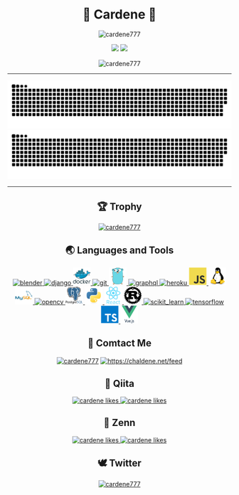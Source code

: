 
<div align="center">
  <h1>🦔 Cardene 🦔</h1>
  <p>
    <img src="https://komarev.com/ghpvc/?username=cardene777&label=Profile%20views&color=0e75b6&style=flat" alt="cardene777" />
  </p>
</div>

<div align="center">
  <p><img height="160px" src="https://github-readme-stats.vercel.app/api?username=cardene777&show_icons=true&theme=gruvbox" /> <img height="160px" src="https://github-readme-stats.vercel.app/api/top-langs/?username=cardene777&layout=compact&theme=gruvbox" /></p>
</div>

<div align="center">
  <p><img align="center" src="https://github-readme-streak-stats.herokuapp.com/?user=cardene777&theme=gruvbox" alt="cardene777" /></p>
</div>

<hr />

![snek go brr](https://raw.githubusercontent.com/cardene777/cardene777/snek/snek-light.svg#gh-light-mode-only)
![snek go brr](https://raw.githubusercontent.com/cardene777/cardene777/snek/snek-dark.svg#gh-dark-mode-only)

<hr />

<div align="center">
  <h2>🏆 Trophy</h2>
</div>
  
<p align="center"> <a href="https://github.com/ryo-ma/github-profile-trophy"><img src="https://github-profile-trophy.vercel.app/?username=cardene777&theme=onedark" alt="cardene777" /></a></p>

<div align="center">
  <h2>🌏 Languages and Tools</h2>
</div>

<p align="center">
  <a href="https://www.blender.org/" target="_blank" rel="noreferrer"> 
    <img src="https://download.blender.org/branding/community/blender_community_badge_white.svg" alt="blender" width="40" height="40"/> 
  </a> 
  <a href="https://www.djangoproject.com/" target="_blank" rel="noreferrer"> 
    <img src="https://cdn.worldvectorlogo.com/logos/django.svg" alt="django" width="40" height="40"/> 
  </a> 
  <a href="https://www.docker.com/" target="_blank" rel="noreferrer">
    <img src="https://raw.githubusercontent.com/devicons/devicon/master/icons/docker/docker-original-wordmark.svg" alt="docker" width="40" height="40"/> 
  </a> 
  <a href="https://git-scm.com/" target="_blank" rel="noreferrer"> 
    <img src="https://www.vectorlogo.zone/logos/git-scm/git-scm-icon.svg" alt="git" width="40" height="40"/> 
  </a> 
  <a href="https://golang.org" target="_blank" rel="noreferrer"> 
    <img src="https://raw.githubusercontent.com/devicons/devicon/master/icons/go/go-original.svg" alt="go" width="40" height="40"/> 
  </a> 
  <a href="https://graphql.org" target="_blank" rel="noreferrer">
    <img src="https://www.vectorlogo.zone/logos/graphql/graphql-icon.svg" alt="graphql" width="40" height="40"/> 
  </a> 
  <a href="https://heroku.com" target="_blank" rel="noreferrer"> 
    <img src="https://www.vectorlogo.zone/logos/heroku/heroku-icon.svg" alt="heroku" width="40" height="40"/> 
  </a> 
  <a href="https://developer.mozilla.org/en-US/docs/Web/JavaScript" target="_blank" rel="noreferrer">
    <img src="https://raw.githubusercontent.com/devicons/devicon/master/icons/javascript/javascript-original.svg" alt="javascript" width="40" height="40" /> 
  </a> 
  <a href="https://www.linux.org/" target="_blank" rel="noreferrer"> 
    <img src="https://raw.githubusercontent.com/devicons/devicon/master/icons/linux/linux-original.svg" alt="linux" width="40" height="40"/> 
  </a> 
  <a href="https://www.mysql.com/" target="_blank" rel="noreferrer"> 
    <img src="https://raw.githubusercontent.com/devicons/devicon/master/icons/mysql/mysql-original-wordmark.svg" alt="mysql" width="40" height="40"/> 
  </a> 
  <a href="https://opencv.org/" target="_blank" rel="noreferrer">
    <img src="https://www.vectorlogo.zone/logos/opencv/opencv-icon.svg" alt="opencv" width="40" height="40"/> 
  </a> 
  <a href="https://www.postgresql.org" target="_blank" rel="noreferrer"> 
    <img src="https://raw.githubusercontent.com/devicons/devicon/master/icons/postgresql/postgresql-original-wordmark.svg" alt="postgresql" width="40" height="40"/> 
  </a> 
  <a href="https://www.python.org" target="_blank" rel="noreferrer"> 
    <img src="https://raw.githubusercontent.com/devicons/devicon/master/icons/python/python-original.svg" alt="python" width="40" height="40"/> 
  </a> 
  <a href="https://reactjs.org/" target="_blank" rel="noreferrer">
    <img src="https://raw.githubusercontent.com/devicons/devicon/master/icons/react/react-original-wordmark.svg" alt="python" width="40" height="40" /> 
  </a> 
  <a href="https://www.rust-lang.org" target="_blank" rel="noreferrer">
    <img src="https://raw.githubusercontent.com/devicons/devicon/master/icons/rust/rust-plain.svg" alt="rust" width="40" height="40"/> 
  </a> 
  <a href="https://scikit-learn.org/" target="_blank" rel="noreferrer"> 
    <img src="https://upload.wikimedia.org/wikipedia/commons/0/05/Scikit_learn_logo_small.svg" alt="scikit_learn" width="40" height="40"/> 
  </a> 
  <a href="https://www.tensorflow.org" target="_blank" rel="noreferrer">
    <img src="https://www.vectorlogo.zone/logos/tensorflow/tensorflow-icon.svg" alt="tensorflow" width="40" height="40"/> 
  </a> 
  <a href="https://www.typescriptlang.org/" target="_blank" rel="noreferrer">
    <img src="https://raw.githubusercontent.com/devicons/devicon/master/icons/typescript/typescript-original.svg" alt="typescript" width="40" height="40"/> 
  </a> 
  <a href="https://vuejs.org/" target="_blank" rel="noreferrer">
    <img src="https://raw.githubusercontent.com/devicons/devicon/master/icons/vuejs/vuejs-original-wordmark.svg" alt="vuejs" width="40" height="40"/> 
  </a> </p>

<div align="center">
  <h2>💌 Comtact Me</h2>
</div> 

<p align="center">
  <a href="https://twitter.com/cardene777" target="_blank"><img align="center" src="https://raw.githubusercontent.com/rahuldkjain/github-profile-readme-generator/master/src/images/icons/Social/twitter.svg" alt="cardene777" height="30" width="40" /></a>
  <a href="https://chaldene.net/feed" target="_blank"><img align="center" src="https://raw.githubusercontent.com/rahuldkjain/github-profile-readme-generator/master/src/images/icons/Social/rss.svg" alt="https://chaldene.net/feed" height="30" width="40" /></a>
</p>

<div align="center">
  <h2>🌵 Qiita</h2>
</div>

<p align="center">
  <a href="https://qiita.com/cardene" target="_blank">
    <img src="https://badgen.org/img/qiita/cardene/contributions?style=for-the-badge" alt="cardene likes" />
  </a>
  <a href="https://qiita.com/cardene" target="_blank">
    <img src="https://badgen.org/img/qiita/cardene/articles?style=for-the-badge" alt="cardene likes" />
  </a>
</p>

<div align="center">
  <h2>📘 Zenn</h2>
</div>

<p align="center">
  <a href="https://zenn.dev/heku" target="_blank">
    <img src="https://badgen.org/img/zenn/heku/likes?style=for-the-badge" alt="cardene likes" />
  </a>
  <a href="https://zenn.dev/heku" target="_blank">
    <img src="https://badgen.org/img/zenn/heku/articles?style=for-the-badge" alt="cardene likes" />
  </a>
</p>

<div align="center">
  <h2>🕊 Twitter</h2>
</div>

<p align="center"> <a href="https://twitter.com/cardene777" target="_blank"><img src="https://img.shields.io/twitter/follow/cardene777?logo=twitter&style=for-the-badge" alt="cardene777" /></a> </p>

